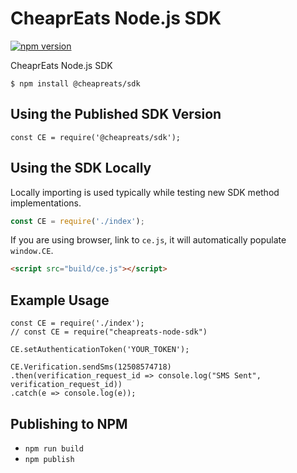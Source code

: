 # CheaprEats Node.js SDK

[![npm version](https://badge.fury.io/js/%40cheapreats%2Fsdk.svg)](https://badge.fury.io/js/%40cheapreats%2Fsdk)

CheaprEats Node.js SDK

```
$ npm install @cheapreats/sdk
```

## Using the Published SDK Version

```
const CE = require('@cheapreats/sdk');
```

## Using the SDK Locally

Locally importing is used typically while testing new SDK method implementations.

```javascript
const CE = require('./index');
```

If you are using browser, link to `ce.js`, it will automatically populate `window.CE`.

```html
<script src="build/ce.js"></script>
```

## Example Usage

```
const CE = require('./index');
// const CE = require("cheapreats-node-sdk")

CE.setAuthenticationToken('YOUR_TOKEN');

CE.Verification.sendSms(12508574718)
.then(verification_request_id => console.log("SMS Sent", verification_request_id))
.catch(e => console.log(e));
```

## Publishing to NPM

* `npm run build`
* `npm publish`
